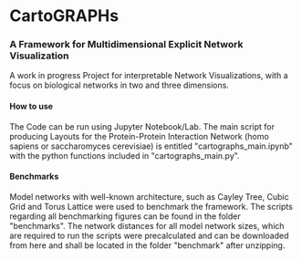 # CartoGRAPHs
### A Framework for Multidimensional Explicit Network Visualization

A work in progress Project for interpretable Network Visualizations, with a focus on biological networks in two and three dimensions.

#### **How to use**

The Code can be run using Jupyter Notebook/Lab. The main script for producing Layouts for the Protein-Protein Interaction Network (homo sapiens or saccharomyces cerevisiae) is entitled "cartographs_main.ipynb" with the python functions included in "cartographs_main.py". 

#### **Benchmarks** 

Model networks with well-known architecture, such as Cayley Tree, Cubic Grid and Torus Lattice were used to benchmark the framework. The scripts regarding all benchmarking figures can be found in the folder "benchmarks". The network distances for all model network sizes, which are required to run the scripts were precalculated and can be downloaded from here and shall be located in the folder "benchmark" after unzipping.  

